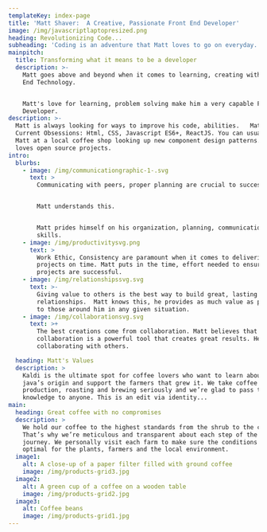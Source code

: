 ```yaml
---
templateKey: index-page
title: 'Matt Shaver:  A Creative, Passionate Front End Developer'
image: /img/javascriptlaptopresized.png
heading: Revolutionizing Code...
subheading: 'Coding is an adventure that Matt loves to go on everyday. '
mainpitch:
  title: Transforming what it means to be a developer
  description: >-
    Matt goes above and beyond when it comes to learning, creating with Front
    End Technology. 


    Matt's love for learning, problem solving make him a very capable Front End
    Developer. 
description: >-
  Matt is always looking for ways to improve his code, abilities.   Matt's
  Current Obsessions: Html, CSS, Javascript ES6+, ReactJS. You can usually find
  Matt at a local coffee shop looking up new component design patterns. Matt
  loves open source projects.
intro:
  blurbs:
    - image: /img/communicationgraphic-1-.svg
      text: >
        Communicating with peers, proper planning are crucial to success. 


        Matt understands this.  


        Matt prides himself on his organization, planning, communication
        skills. 
    - image: /img/productivitysvg.png
      text: >
        Work Ethic, Consistency are paramount when it comes to delivering
        projects on time. Matt puts in the time, effort needed to ensure
        projects are successful. 
    - image: /img/relationshipssvg.svg
      text: >-
        Giving value to others is the best way to build great, lasting
        relationships.  Matt knows this, he provides as much value as possible
        to those around him in any given situation. 
    - image: /img/collaborationsvg.svg
      text: >+
        The best creations come from collaboration. Matt believes that
        collaboration is a powerful tool that creates great results. He loves
        collaborating with others.

  heading: Matt's Values
  description: >
    Kaldi is the ultimate spot for coffee lovers who want to learn about their
    java’s origin and support the farmers that grew it. We take coffee
    production, roasting and brewing seriously and we’re glad to pass that
    knowledge to anyone. This is an edit via identity...
main:
  heading: Great coffee with no compromises
  description: >
    We hold our coffee to the highest standards from the shrub to the cup.
    That’s why we’re meticulous and transparent about each step of the coffee’s
    journey. We personally visit each farm to make sure the conditions are
    optimal for the plants, farmers and the local environment.
  image1:
    alt: A close-up of a paper filter filled with ground coffee
    image: /img/products-grid3.jpg
  image2:
    alt: A green cup of a coffee on a wooden table
    image: /img/products-grid2.jpg
  image3:
    alt: Coffee beans
    image: /img/products-grid1.jpg
---
```


